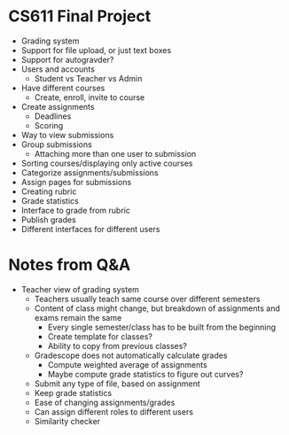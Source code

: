 # CS611 Final Project
- Grading system
- Support for file upload, or just text boxes
- Support for autogravder?
- Users and accounts
    - Student vs Teacher vs Admin
- Have different courses
    - Create, enroll, invite to course
- Create assignments
    - Deadlines
    - Scoring
- Way to view submissions
- Group submissions
    - Attaching more than one user to submission
- Sorting courses/displaying only active courses
- Categorize assignments/submissions
- Assign pages for submissions
- Creating rubric
- Grade statistics
- Interface to grade from rubric
- Publish grades
- Different interfaces for different users

# Notes from Q&A
- Teacher view of grading system
    - Teachers usually teach same course over different semesters
    - Content of class might change, but breakdown of assignments and exams remain the same
        - Every single semester/class has to be built from the beginning
        - Create template for classes?
        - Ability to copy from previous classes?
    - Gradescope does not automatically calculate grades
        - Compute weighted average of assignments
        - Maybe compute grade statistics to figure out curves?
    - Submit any type of file, based on assignment
    - Keep grade statistics
    - Ease of changing assignments/grades
    - Can assign different roles to different users
    - Similarity checker
